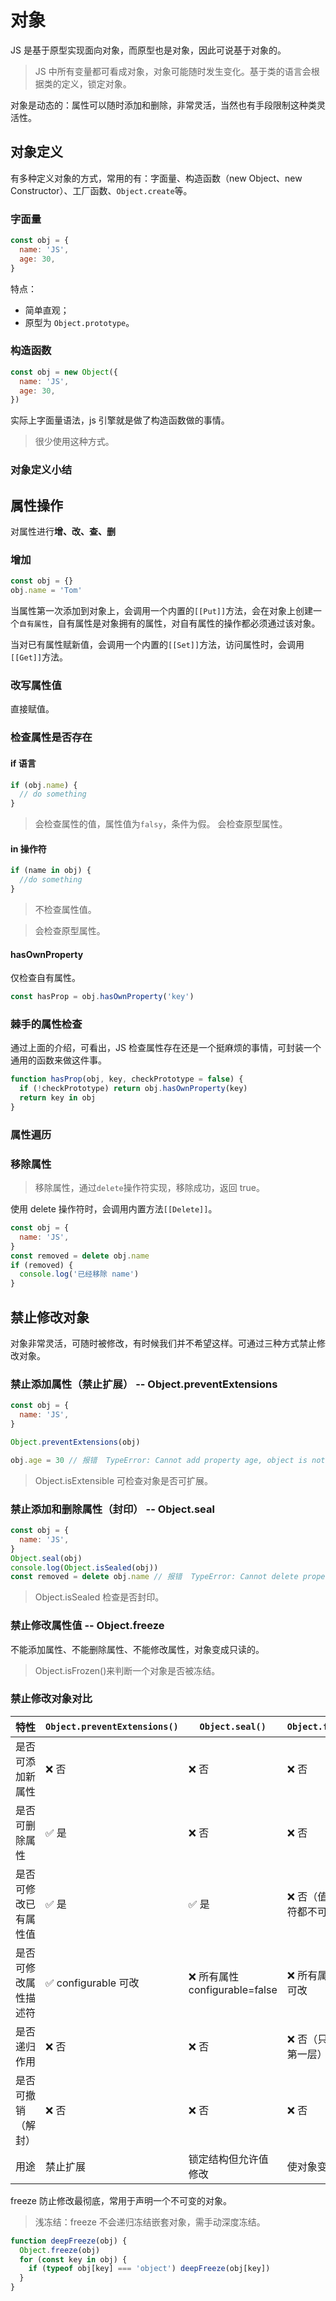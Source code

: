 # 对象

JS 是基于原型实现面向对象，而原型也是对象，因此可说基于对象的。

> JS 中所有变量都可看成对象，对象可能随时发生变化。基于类的语言会根据类的定义，锁定对象。

对象是动态的：属性可以随时添加和删除，非常灵活，当然也有手段限制这种类灵活性。

## 对象定义

有多种定义对象的方式，常用的有：字面量、构造函数（new Object、new Constructor）、工厂函数、`Object.create`等。

### 字面量

```js
const obj = {
  name: 'JS',
  age: 30,
}
```

特点：

- 简单直观；
- 原型为 `Object.prototype`。

### 构造函数

```js
const obj = new Object({
  name: 'JS',
  age: 30,
})
```

实际上字面量语法，js 引擎就是做了构造函数做的事情。

> 很少使用这种方式。

### 对象定义小结

<!-- TODO -->

## 属性操作

对属性进行**增、改、查、删**

### 增加

```js
const obj = {}
obj.name = 'Tom'
```

当属性第一次添加到对象上，会调用一个内置的`[[Put]]`方法，会在对象上创建一个`自有属性`，自有属性是对象拥有的属性，对自有属性的操作都必须通过该对象。

当对已有属性赋新值，会调用一个内置的`[[Set]]`方法，访问属性时，会调用`[[Get]]`方法。

### 改写属性值

直接赋值。

### 检查属性是否存在

#### if 语言

```js
if (obj.name) {
  // do something
}
```

> 会检查属性的值，属性值为`falsy`，条件为假。
> 会检查原型属性。

#### in 操作符

```js
if (name in obj) {
  //do something
}
```

> 不检查属性值。

> 会检查原型属性。

#### hasOwnProperty

仅检查自有属性。

```js
const hasProp = obj.hasOwnProperty('key')
```

### 棘手的属性检查

通过上面的介绍，可看出，JS 检查属性存在还是一个挺麻烦的事情，可封装一个通用的函数来做这件事。

```js
function hasProp(obj, key, checkPrototype = false) {
  if (!checkPrototype) return obj.hasOwnProperty(key)
  return key in obj
}
```

### 属性遍历

<!--TODO -->
### 移除属性

> 移除属性，通过`delete`操作符实现，移除成功，返回 true。

使用 delete 操作符时，会调用内置方法`[[Delete]]`。

```js
const obj = {
  name: 'JS',
}
const removed = delete obj.name
if (removed) {
  console.log('已经移除 name')
}
```

## 禁止修改对象

对象非常灵活，可随时被修改，有时候我们并不希望这样。可通过三种方式禁止修改对象。

### 禁止添加属性（禁止扩展） -- Object.preventExtensions

```js
const obj = {
  name: 'JS',
}

Object.preventExtensions(obj)

obj.age = 30 // 报错  TypeError: Cannot add property age, object is not extensible
```

> Object.isExtensible 可检查对象是否可扩展。

### 禁止添加和删除属性（封印） -- Object.seal

```js
const obj = {
  name: 'JS',
}
Object.seal(obj)
console.log(Object.isSealed(obj))
const removed = delete obj.name // 报错  TypeError: Cannot delete property 'name' of #<Object>
```

> Object.isSealed 检查是否封印。

### 禁止修改属性值 -- Object.freeze

不能添加属性、不能删除属性、不能修改属性，对象变成只读的。

> Object.isFrozen()来判断一个对象是否被冻结。

### 禁止修改对象对比

| 特性                 | `Object.preventExtensions()` | `Object.seal()`                | `Object.freeze()`           |
| -------------------- | ---------------------------- | ------------------------------ | --------------------------- |
| 是否可添加新属性     | ❌ 否                        | ❌ 否                          | ❌ 否                       |
| 是否可删除属性       | ✅ 是                        | ❌ 否                          | ❌ 否                       |
| 是否可修改已有属性值 | ✅ 是                        | ✅ 是                          | ❌ 否（值和描述符都不可改） |
| 是否可修改属性描述符 | ✅ configurable 可改         | ❌ 所有属性 configurable=false | ❌ 所有属性都不可改         |
| 是否递归作用         | ❌ 否                        | ❌ 否                          | ❌ 否（只作用于第一层）     |
| 是否可撤销（解封）   | ❌ 否                        | ❌ 否                          | ❌ 否                       |
| 用途                 | 禁止扩展                     | 锁定结构但允许值修改           | 使对象变成只读              |


freeze 防止修改最彻底，常用于声明一个不可变的对象。

> 浅冻结：freeze 不会递归冻结嵌套对象，需手动深度冻结。

```js
function deepFreeze(obj) {
  Object.freeze(obj)
  for (const key in obj) {
    if (typeof obj[key] === 'object') deepFreeze(obj[key])
  }
}
```